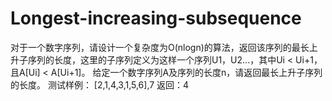 # Longest-increasing-subsequence
  对于一个数字序列，请设计一个复杂度为O(nlogn)的算法，返回该序列的最长上升子序列的长度，这里的子序列定义为这样一个序列U1，U2...，其中Ui &lt; Ui+1，且A[Ui] &lt; A[Ui+1]。  给定一个数字序列A及序列的长度n，请返回最长上升子序列的长度。 测试样例：  [2,1,4,3,1,5,6],7  返回：4

